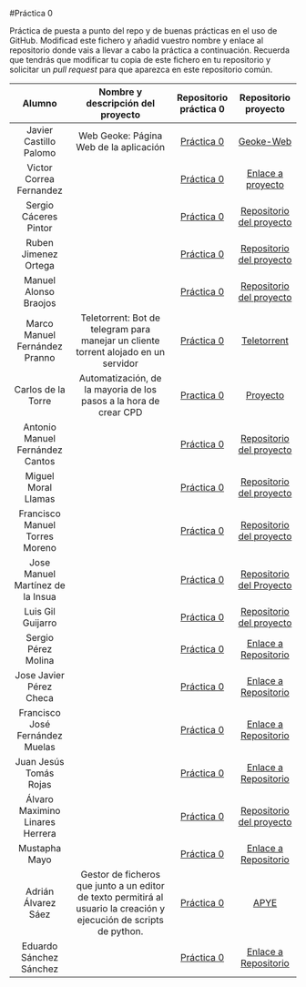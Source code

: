 #Práctica 0

Práctica de puesta a punto del repo y de buenas prácticas en el uso de
GitHub. Modificad este fichero y añadid vuestro nombre y enlace al
repositorio donde vais a llevar a cabo la práctica a
continuación. Recuerda que tendrás que modificar tu copia de este
fichero en tu repositorio y solicitar un *pull request* para que
aparezca en este repositorio común.

| Alumno  | Nombre y descripción del proyecto  | Repositorio práctica 0  | Repositorio proyecto |
|:-:|:-:|:-:|:-:|
| Javier Castillo Palomo |Web Geoke: Página Web de la aplicación  | [Práctica 0](https://github.com/makelele29/IV16-17) | [Geoke-Web](https://github.com/makelele29/Geoke-Web) |
| Victor Correa Fernandez | | [Práctica 0](https://github.com/iCachurro/IV16-17) | [Enlace a proyecto](https://github.com/iCachurro/ProyectoIV1617) |
| Sergio Cáceres Pintor |  | [Práctica 0](https://github.com/sergiocaceres/IV/tree/hito0) |  [Repositorio del proyecto](https://github.com/sergiocaceres/IV) |
| Ruben Jimenez Ortega |  | [Práctica 0](https://github.com/rubenjo7/IV/tree/branchP0) |  [Repositorio del proyecto](https://github.com/rubenjo7/IV) |
| Manuel Alonso Braojos|  | [Práctica 0](https://github.com/manuelalonsobraojos/proyectoIV/tree/rama0) |  [Repositorio del proyecto](https://github.com/manuelalonsobraojos/proyectoIV) |
| Marco Manuel Fernández Pranno  | Teletorrent: Bot de telegram para manejar un cliente torrent alojado en un servidor | [Práctica 0](https://github.com/MarFerPra/IV16-17) | [Teletorrent](https://github.com/MarFerPra/teletorrent) |
| Carlos de la Torre  | Automatización, de la mayoria de los pasos a la hora de crear CPD | [Practica 0](https://elsudano.github.io/IV16-17/) | [Proyecto](https://elsudano.github.io/autobuildcpd/) |
| Antonio Manuel Fernández Cantos |  | [Práctica 0](https://github.com/Antkk10/proyectoIV/tree/hito0) |  [Repositorio del proyecto](https://github.com/Antkk10/proyectoIV) |
| Miguel Moral Llamas |  | [Práctica 0](https://github.com/Miguelmoral/IV/tree/hito0) |  [Repositorio del proyecto](https://github.com/Miguelmoral/IV) |
| Francisco Manuel Torres Moreno |  | [Práctica 0](https://github.com/pctmoreno/ProyectoIV/tree/hito0) |  [Repositorio del proyecto](https://github.com/pctmoreno/ProyectoIV) |
| Jose Manuel Martínez de la Insua | | [Práctica 0](https://github.com/dirknash/IV16-17/tree/hito0) | [Repositorio del Proyecto](https://github.com/dirknash/ProyectoIV) |
| Luis Gil Guijarro |  | [Práctica 0](https://github.com/LuisGi93/proyectoIV2016-2017/tree/hito0) |  [Repositorio del proyecto](https://github.com/LuisGi93/proyectoIV2016-2017) |
| Sergio Pérez Molina | | [Práctica 0](https://github.com/Sergiopopoulos/IV-perezmolinasergio/tree/hito0) | [Enlace a Repositorio](https://github.com/Sergiopopoulos/IV-perezmolinasergio) |
| Jose Javier Pérez Checa | | [Práctica 0](https://github.com/josejapch/proyectoIV1617/tree/hito0) | [Enlace a Repositorio](https://github.com/josejapch/proyectoIV1617) |
| Francisco José Fernández Muelas | | [Práctica 0](https://github.com/fjfernandez93/ProyectoIV/tree/hito0) | [Enlace a Repositorio](https://github.com/fjfernandez93/ProyectoIV) |
| Juan Jesús Tomás Rojas | | [Práctica 0](https://github.com/juanjetomas/ProyectoIV/tree/hito0) | [Enlace a Repositorio](https://github.com/juanjetomas/ProyectoIV) |
| Álvaro Maximino Linares Herrera |  | [Práctica 0](https://github.com/Lynares/IV-Proyecto/tree/hito0) |  [Repositorio del proyecto](https://github.com/Lynares/IV-Proyecto) |
| Mustapha Mayo | | [Práctica 0](https://github.com/Mustapha90/IV16-17/tree/hito0) | [Enlace a Repositorio](https://github.com/Mustapha90/IV16-17) |
| Adrián Álvarez Sáez | Gestor de ficheros que junto a un editor de texto permitirá al usuario la creación y ejecución de scripts de python.| [Práctica 0](https://github.com/adalsa91/APYE/tree/hito0) | [ APYE](https://github.com/adalsa91/APYE) |
| Eduardo Sánchez Sánchez | | [Práctica 0](https://github.com/edugr87/proyectoIV1617/tree/hito0) | [Enlace a Repositorio](https://github.com/edugr87/proyectoIV1617) |



